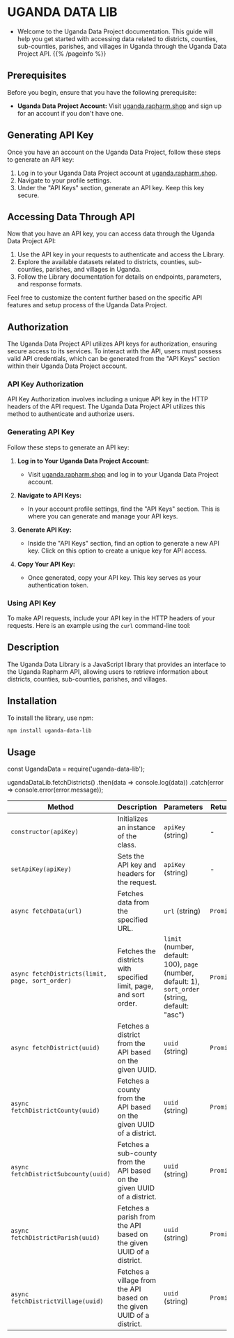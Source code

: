 # UGANDA DATA LIB
- Welcome to the Uganda Data Project documentation. This guide will help you get started with accessing data related to districts, counties, sub-counties, parishes, and villages in Uganda through the Uganda Data Project API.
{{% /pageinfo %}}

## Prerequisites

Before you begin, ensure that you have the following prerequisite:

- **Uganda Data Project Account:** Visit [uganda.rapharm.shop](https://uganda.rapharm.shop) and sign up for an account if you don't have one.

## Generating API Key

Once you have an account on the Uganda Data Project, follow these steps to generate an API key:

1. Log in to your Uganda Data Project account at [uganda.rapharm.shop](https://uganda.rapharm.shop).
2. Navigate to your profile settings.
3. Under the "API Keys" section, generate an API key. Keep this key secure.

## Accessing Data Through API

Now that you have an API key, you can access data through the Uganda Data Project API:

1. Use the API key in your requests to authenticate and access the Library.
2. Explore the available datasets related to districts, counties, sub-counties, parishes, and villages in Uganda.
3. Follow the Library documentation for details on endpoints, parameters, and response formats.



Feel free to customize the content further based on the specific API features and setup process of the Uganda Data Project.

## Authorization

The Uganda Data Project API utilizes API keys for authorization, ensuring secure access to its services. To interact with the API, users must possess valid API credentials, which can be generated from the "API Keys" section within their Uganda Data Project account.

### API Key Authorization

API Key Authorization involves including a unique API key in the HTTP headers of the API request. The Uganda Data Project API utilizes this method to authenticate and authorize users.

### Generating API Key

Follow these steps to generate an API key:

1. **Log in to Your Uganda Data Project Account:**

   - Visit [uganda.rapharm.shop](https://uganda.rapharm.shop) and log in to your Uganda Data Project account.

2. **Navigate to API Keys:**

   - In your account profile settings, find the "API Keys" section. This is where you can generate and manage your API keys.

3. **Generate API Key:**

   - Inside the "API Keys" section, find an option to generate a new API key. Click on this option to create a unique key for API access.

4. **Copy Your API Key:**
   - Once generated, copy your API key. This key serves as your authentication token.

### Using API Key

To make API requests, include your API key in the HTTP headers of your requests. Here is an example using the `curl` command-line tool:



## Description

The Uganda Data Library is a JavaScript library that provides an interface to the Uganda Rapharm API, allowing users to retrieve information about districts, counties, sub-counties, parishes, and villages.

## Installation

To install the library, use npm:

```bash
npm install uganda-data-lib

```

## Usage
const UgandaData = require('uganda-data-lib');

ugandaDataLib.fetchDistricts()
  .then(data => console.log(data))
  .catch(error => console.error(error.message));
  

| Method                               | Description                                              | Parameters                                      | Return Type       |
| ------------------------------------ | -------------------------------------------------------- | ----------------------------------------------- | ----------------- |
| `constructor(apiKey)`                | Initializes an instance of the class.                    | `apiKey` (string)                              | -                 |
| `setApiKey(apiKey)`                  | Sets the API key and headers for the request.            | `apiKey` (string)                              | -                 |
| `async fetchData(url)`               | Fetches data from the specified URL.                     | `url` (string)                                 | `Promise<any>`    |
| `async fetchDistricts(limit, page, sort_order)` | Fetches the districts with specified limit, page, and sort order. | `limit` (number, default: 100), `page` (number, default: 1), `sort_order` (string, default: "asc") | `Promise<any>`    |
| `async fetchDistrict(uuid)`          | Fetches a district from the API based on the given UUID. | `uuid` (string)                                | `Promise<any>`    |
| `async fetchDistrictCounty(uuid)`    | Fetches a county from the API based on the given UUID of a district. | `uuid` (string)                                | `Promise<any>`    |
| `async fetchDistrictSubcounty(uuid)` | Fetches a sub-county from the API based on the given UUID of a district. | `uuid` (string)                                | `Promise<any>`    |
| `async fetchDistrictParish(uuid)`    | Fetches a parish from the API based on the given UUID of a district. | `uuid` (string)                                | `Promise<any>`    |
| `async fetchDistrictVillage(uuid)`   | Fetches a village from the API based on the given UUID of a district. | `uuid` (string)                                | `Promise<any>`    |

